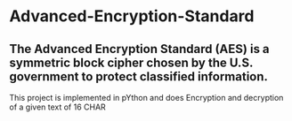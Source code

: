 # Advanced-Encryption-Standard
## The Advanced Encryption Standard (AES) is a symmetric block cipher chosen by the U.S. government to protect classified information.


This project is implemented in pYthon and does Encryption and decryption of a given text of 16 CHAR 
